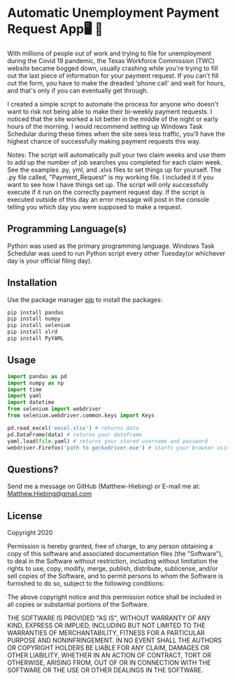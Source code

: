 # Automatic Unemployment Payment Request App:desktop_computer: :briefcase:
With millions of people out of work and trying to file for unemployment during the Covid 19 pandemic, the Texas Workforce Commission (TWC) website became bogged down, usually crashing while you're trying to fill out the last piece of information for your payment request. If you can't fill out the form, you have to make the dreaded 'phone call' and wait for hours, and that's only if you can eventually get through.

I created a simple script to automate the process for anyone who doesn't want to risk not being able to make their bi-weekly payment requests.  I noticed that the site worked a lot better in the middle of the night or early hours of the morning.  I would recommend setting up Windows Task Schedular during these times when the site sees less traffic, you'll have the highest chance of successfully making payment requests this way.

Notes:
The script will automatically pull your two claim weeks and use them to add up the number of job searches you completed for each claim week.
See the examples .py, yml, and .xlxs files to set things up for yourself.  The .py file called, "Payment_Request" is my working file.  I included it if you want to see how I have things set up.  The script will only successfully execute if it run on the correctly payment request day.  If the script is executed outside of this day an error message will post in the console telling you which day you were supposed to make a request.
 
## Programming Language(s)

Python was used as the primary programming language.
Windows Task Schedular was used to run Python script every other Tuesday(or whichever day is your official filing day).


## Installation

Use the package manager [pip](https://pip.pypa.io/en/stable/) to install the packages:

```bash
pip install pandas
pip install numpy
pip install selenium
pip install xlrd
pip install PyYAML
```

## Usage

```python
import pandas as pd
import numpy as np
import time
import yaml
import datetime
from selenium import webdriver
from selenium.webdriver.common.keys import Keys

pd.read_excel('excel.xlsx') # returns data
pd.DataFrame(data) # returns your dataframe
yaml.load(file.yaml) # returns your stored username and password
webdriver.Firefox('path to geckodriver.exe') # starts your browser using geckodriver.exe
```

## Questions?
Send me a message on GitHub (Matthew-Hiebing) or E-mail me at: Matthew.Hiebing@gmail.com

## License
Copyright 2020

Permission is hereby granted, free of charge, to any person obtaining a copy of this software and associated documentation files (the "Software"), to deal in the Software without restriction, including without limitation the rights to use, copy, modify, merge, publish, distribute, sublicense, and/or sell copies of the Software, and to permit persons to whom the Software is furnished to do so, subject to the following conditions:

The above copyright notice and this permission notice shall be included in all copies or substantial portions of the Software.

THE SOFTWARE IS PROVIDED "AS IS", WITHOUT WARRANTY OF ANY KIND, EXPRESS OR IMPLIED, INCLUDING BUT NOT LIMITED TO THE WARRANTIES OF MERCHANTABILITY, FITNESS FOR A PARTICULAR PURPOSE AND NONINFRINGEMENT. IN NO EVENT SHALL THE AUTHORS OR COPYRIGHT HOLDERS BE LIABLE FOR ANY CLAIM, DAMAGES OR OTHER LIABILITY, WHETHER IN AN ACTION OF CONTRACT, TORT OR OTHERWISE, ARISING FROM, OUT OF OR IN CONNECTION WITH THE SOFTWARE OR THE USE OR OTHER DEALINGS IN THE SOFTWARE.
